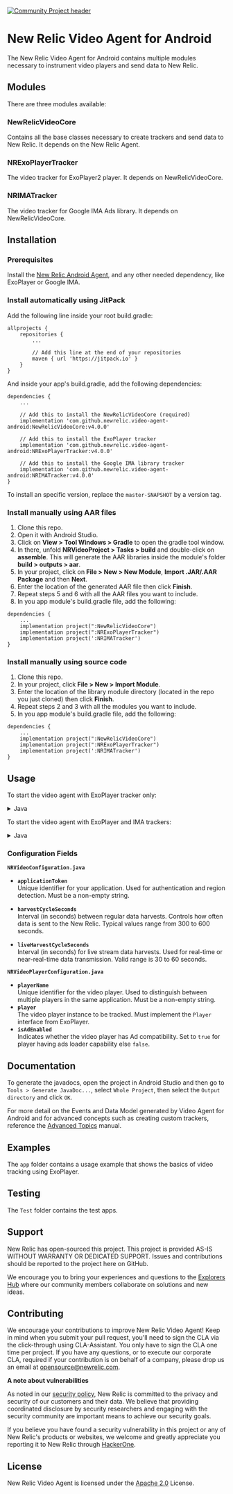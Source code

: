 [![Community Project header](https://github.com/newrelic/opensource-website/raw/master/src/images/categories/Community_Project.png)](https://opensource.newrelic.com/oss-category/#community-project)

# New Relic Video Agent for Android


The New Relic Video Agent for Android contains multiple modules necessary to instrument video players and send data to New Relic.

## Modules

There are three modules available:

### NewRelicVideoCore

Contains all the base classes necessary to create trackers and send data to New Relic. It depends on the New Relic Agent.

### NRExoPlayerTracker

The video tracker for ExoPlayer2 player. It depends on NewRelicVideoCore.

### NRIMATracker

The video tracker for Google IMA Ads library. It depends on NewRelicVideoCore.

## Installation

### Prerequisites

Install the [New Relic Android Agent](https://docs.newrelic.com/docs/mobile-monitoring/new-relic-mobile-android/install-configure/install-android-apps-gradle-android-studio), and any other needed dependency, like ExoPlayer or Google IMA.

### Install automatically using JitPack

Add the following line inside your root build.gradle:

```
allprojects {
    repositories {
        ...
        
        // Add this line at the end of your repositories
        maven { url 'https://jitpack.io' }
    }
}
```

And inside your app's build.gradle, add the following dependencies:

```
dependencies {
    ...

    // Add this to install the NewRelicVideoCore (required)
    implementation 'com.github.newrelic.video-agent-android:NewRelicVideoCore:v4.0.0'
    
    // Add this to install the ExoPlayer tracker
    implementation 'com.github.newrelic.video-agent-android:NRExoPlayerTracker:v4.0.0'
    
    // Add this to install the Google IMA library tracker
    implementation 'com.github.newrelic.video-agent-android:NRIMATracker:v4.0.0'
}
```

To install an specific version, replace the `master-SNAPSHOT` by a version tag.

### Install manually using AAR files

1. Clone this repo.
2. Open it with Android Studio.
3. Click on **View > Tool Windows > Gradle** to open the gradle tool window.
4. In there, unfold **NRVideoProject > Tasks > build** and double-click on **assemble**. This will generate the AAR libraries inside the module's folder **build > outputs > aar**.
5. In your project, click on **File > New > New Module**,  **Import .JAR/.AAR Package** and then **Next**.
6. Enter the location of the generated AAR file then click **Finish**.
7. Repeat steps 5 and 6 with all the AAR files you want to include.
8. In you app module's build.gradle file, add the following:

```
dependencies {
	...
	implementation project(":NewRelicVideoCore")
	implementation project(":NRExoPlayerTracker")
	implementation project(':NRIMATracker')
}
```

### Install manually using source code

1. Clone this repo.
2. In your project, click **File > New > Import Module**.
3. Enter the location of the library module directory (located in the repo you just cloned) then click **Finish**.
4. Repeat steps 2 and 3 with all the modules you want to include.
5. In you app module's build.gradle file, add the following:

```
dependencies {
	...
	implementation project(":NewRelicVideoCore")
	implementation project(":NRExoPlayerTracker")
	implementation project(':NRIMATracker')
}
```
## Usage

To start the video agent with ExoPlayer tracker only:

<details>
<summary>Java</summary>
<p>

```Java
// Step 1: Initialize the NRVideo at main activity. i.e MainActivity.java
NRVideoConfiguration config = new NRVideoConfiguration.Builder("application-token")
        .autoDetectPlatform(getApplicationContext())
        .withHarvestCycle(5*60) //This is in seconds, for ondemand video, please use minimum 5 minutes
        .build();
NRVideo.newBuilder(getApplicationContext()).withConfiguration(config).build();

//Step 2: Initialize the player(it could have n number of players in your application). i.e VideoPlayer.java
player = new ExoPlayer.Builder(this).build();
NRVideoPlayerConfiguration playerConfiguration = new NRVideoPlayerConfiguration("test-player", player, true, customAttr);
Integer trackerId = NRVideo.addPlayer(playerConfiguration);

Integer trackerId = NewRelicVideoAgent.getInstance().start(new NRTrackerExoPlayer(player));

// Step 4(Optional): Destroy the player on your player activity close. i.e VideoPlayer.java
// New Relic auto detects the player close, but its advisable to release tracker for a better control.
@Override
void onDestroy() {
    NRVideo.releaseTracker(trackerId);
    player.stop();
}
```

</p>
</details>

To start the video agent with ExoPlayer and IMA trackers:

<details>
<summary>Java</summary>
<p>

```Java

//Step 2: Initialize the player(it could have n number of players in your application). i.e VideoPlayer.java
ImaAdsLoader.Builder builder = new ImaAdsLoader.Builder(this);
//... more details on configuring the ads loader
player = new SimpleExoPlayer.Builder(this).setMediaSourceFactory(mediaSourceFactory).build();

NRVideoPlayerConfiguration playerConfiguration = new NRVideoPlayerConfiguration("test-player-something-else", player, true, null);
Integer trackerId = NRVideo.addPlayer(playerConfiguration);
```

</p>
</details>

### Configuration Fields
**`NRVideoConfiguration.java`**

- **`applicationToken`**  
  Unique identifier for your application\. Used for authentication and region detection\. Must be a non\-empty string\.

- **`harvestCycleSeconds`**  
  Interval \(in seconds\) between regular data harvests\. Controls how often data is sent to the New Relic\. Typical values range from 300 to 600 seconds\.

- **`liveHarvestCycleSeconds`**  
  Interval \(in seconds\) for live stream data harvests\. Used for real\-time or near\-real\-time data transmission\. Valid range is 30 to 60 seconds\.

**`NRVideoPlayerConfiguration.java`**

- **`playerName`**  
  Unique identifier for the video player\. Used to distinguish between multiple players in the same application\. Must be a non\-empty string\.
- **`player`**  
  The video player instance to be tracked\. Must implement the `Player` interface from ExoPlayer\.
- **`isAdEnabled`**  
  Indicates whether the video player has Ad compatibility\. Set to `true` for player having ads loader capability else `false`.

## Documentation

To generate the javadocs, open the project in Android Studio and then go to `Tools > Generate JavaDoc...`, select `Whole Project`, then select the `Output directory` and click `OK`.

For more detail on the Events and Data Model generated by Video Agent for Android and for advanced concepts such as creating custom trackers, reference the [Advanced Topics](advanced.md) manual.

## Examples

The `app` folder contains a usage example that shows the basics of video tracking using ExoPlayer.

## Testing

The `Test` folder contains the test apps.

## Support

New Relic has open-sourced this project. This project is provided AS-IS WITHOUT WARRANTY OR DEDICATED SUPPORT. Issues and contributions should be reported to the project here on GitHub.

We encourage you to bring your experiences and questions to the [Explorers Hub](https://discuss.newrelic.com) where our community members collaborate on solutions and new ideas.

## Contributing

We encourage your contributions to improve New Relic Video Agent! Keep in mind when you submit your pull request, you'll need to sign the CLA via the click-through using CLA-Assistant. You only have to sign the CLA one time per project. If you have any questions, or to execute our corporate CLA, required if your contribution is on behalf of a company, please drop us an email at opensource@newrelic.com.

**A note about vulnerabilities**

As noted in our [security policy](../../security/policy), New Relic is committed to the privacy and security of our customers and their data. We believe that providing coordinated disclosure by security researchers and engaging with the security community are important means to achieve our security goals.

If you believe you have found a security vulnerability in this project or any of New Relic's products or websites, we welcome and greatly appreciate you reporting it to New Relic through [HackerOne](https://hackerone.com/newrelic).

## License

New Relic Video Agent is licensed under the [Apache 2.0](http://apache.org/licenses/LICENSE-2.0.txt) License.

